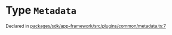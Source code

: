 # Type `Metadata`
<sub>Declared in [packages/sdk/app-framework/src/plugins/common/metadata.ts:7](https://github.com/dxos/dxos/blob/ef925c9c7/packages/sdk/app-framework/src/plugins/common/metadata.ts#L7)</sub>






